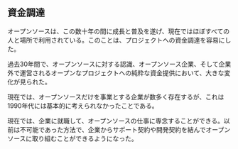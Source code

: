 ## 資金調達

オープンソースは、この数十年の間に成長と普及を遂げ、現在ではほぼすべての人と場所で利用されている。このことは、プロジェクトへの資金調達を容易にした。

過去30年間で、オープンソースに対する認識、オープンソース企業、そして企業外で運営されるオープンなプロジェクトへの純粋な資金提供において、大きな変化が見られた。

現在では、オープンソースだけを事業とする企業が数多く存在するが、これは1990年代には基本的に考えられなかったことである。

現在では、企業に就職して、オープンソースの仕事に専念することができる。以前は不可能であった方法で、企業からサポート契約や開発契約を結んでオープンソースに取り組むことができるようになった。
